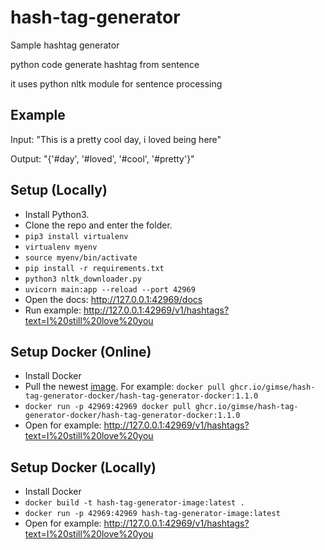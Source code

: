 # hash-tag-generator
Sample hashtag generator

python code generate hashtag from sentence

it uses python nltk module for sentence processing

## Example
Input: "This is a pretty cool day, i loved being here"

Output: "{'#day', '#loved', '#cool', '#pretty'}"

## Setup (Locally)
- Install Python3.
- Clone the repo and enter the folder. 
- ``pip3 install virtualenv``
- ``virtualenv myenv``
- ``source myenv/bin/activate``
- ``pip install -r requirements.txt``
- ``python3 nltk_downloader.py ``
- ``uvicorn main:app --reload --port 42969``
- Open the docs: http://127.0.0.1:42969/docs
- Run example: http://127.0.0.1:42969/v1/hashtags?text=I%20still%20love%20you


## Setup Docker (Online)
- Install Docker
- Pull the newest [image](https://github.com/users/gimse/packages/container/package/hash-tag-generator-docker%2Fhash-tag-generator-docker). For example: ``docker pull ghcr.io/gimse/hash-tag-generator-docker/hash-tag-generator-docker:1.1.0``
- ``docker run -p 42969:42969 docker pull ghcr.io/gimse/hash-tag-generator-docker/hash-tag-generator-docker:1.1.0``
- Open for example: http://127.0.0.1:42969/v1/hashtags?text=I%20still%20love%20you 
## Setup Docker (Locally)
- Install Docker
- ``docker build -t hash-tag-generator-image:latest . ``
- ``docker run -p 42969:42969 hash-tag-generator-image:latest``
- Open for example: http://127.0.0.1:42969/v1/hashtags?text=I%20still%20love%20you 